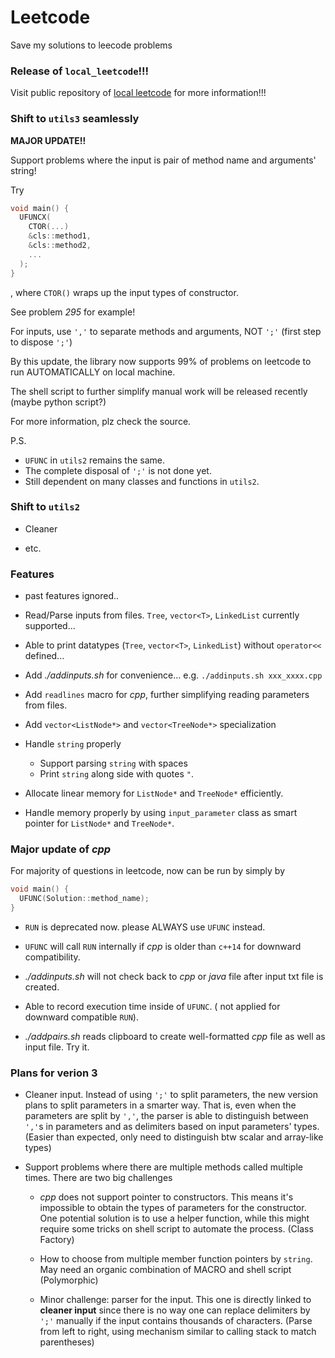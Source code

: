 # Leetcode

Save my solutions to leecode problems

### Release of `local_leetcode`!!!

Visit public repository of [local leetcode](https://github.com/yuhenghuang/local_leetcode) for more information!!!

### Shift to `utils3` seamlessly

**MAJOR UPDATE!!**

Support problems where the input is pair of method name and arguments' string!

Try 

```cpp
void main() {
  UFUNCX(
    CTOR(...)
    &cls::method1, 
    &cls::method2, 
    ...
  );
}
```

, where `CTOR()` wraps up the input types of constructor.


See problem *295* for example!

For inputs, use `','` to separate methods and arguments, NOT `';'` (first step to dispose `';'`)

By this update, the library now supports 99% of problems on leetcode to run AUTOMATICALLY
on local machine.

The shell script to further simplify manual work will be released recently (maybe python script?)

For more information, plz check the source.

P.S. 
* `UFUNC` in `utils2` remains the same.
* The complete disposal of `';'` is not done yet.
* Still dependent on many classes and functions in `utils2`.


### Shift to `utils2`

* Cleaner

* etc.

### Features

* past features ignored..

* Read/Parse inputs from files. `Tree`, `vector<T>`, `LinkedList` currently supported...

* Able to print datatypes (`Tree`, `vector<T>`, `LinkedList`) without `operator<<` defined...

* Add *./addinputs.sh* for convenience... e.g. `./addinputs.sh xxx_xxxx.cpp`

* Add `readlines` macro for *cpp*, further simplifying reading parameters from files.

* Add `vector<ListNode*>` and `vector<TreeNode*>` specialization

* Handle `string` properly
  * Support parsing `string` with spaces
  * Print `string` along side with quotes `"`.

* Allocate linear memory for `ListNode*` and `TreeNode*` efficiently.

* Handle memory properly by using `input_parameter` class as smart pointer for `ListNode*` and `TreeNode*`.


### Major update of *cpp*

For majority of questions in leetcode, now can be run by simply by

```cpp
void main() {
  UFUNC(Solution::method_name);
}
```

* `RUN` is deprecated now. please ALWAYS use `UFUNC` instead.

* `UFUNC` will call `RUN` internally if *cpp* is older than `c++14` for downward compatibility.

* *./addinputs.sh* will not check back to *cpp* or *java* file after input txt file is created.

* Able to record execution time inside of `UFUNC`. ( not applied for downward compatible `RUN`).

* *./addpairs.sh* reads clipboard to create well-formatted *cpp* file as well as input file. Try it.


### Plans for verion 3

* Cleaner input. Instead of using `';'` to split parameters, the new version plans to split parameters in a smarter way. That is, even when the parameters are split by `','`, the parser is able to distinguish between `','`s in parameters and as delimiters based on input parameters' types. (Easier than expected, only need to distinguish btw scalar and array-like types)

* Support problems where there are multiple methods called multiple times. There are two big challenges

  * *cpp* does not support pointer to constructors. This means it's impossible to obtain the types of parameters for the constructor. One potential solution is to use a helper function, while this might require some tricks on shell script to automate the process. (Class Factory)

  * How to choose from multiple member function pointers by `string`. May need an organic combination of MACRO and shell script (Polymorphic)

  * Minor challenge: parser for the input. This one is directly linked to **cleaner input** since there is no way one can replace delimiters by `';'` manually if the input contains thousands of characters. (Parse from left to right, using mechanism similar to calling stack to match parentheses)